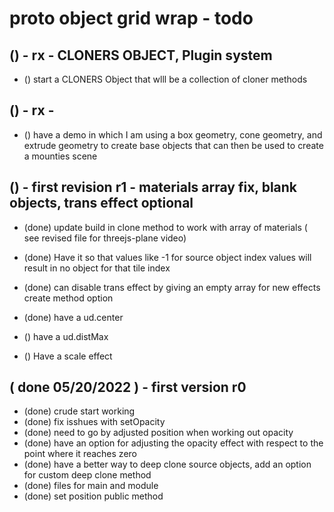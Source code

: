 # proto object grid wrap - todo

## () - rx - CLONERS OBJECT, Plugin system
* () start a CLONERS Object that wlll be a collection of cloner methods

## () - rx -
* () have a demo in which I am using a box geometry, cone geometry, and extrude geometry to create base objects that can then be used to create a mounties scene

## () - first revision r1 - materials array fix, blank objects, trans effect optional
* (done) update build in clone method to work with array of materials ( see revised file for threejs-plane video)
* (done) Have it so that values like -1 for source object index values will result in no object for that tile index
* (done) can disable trans effect by giving an empty array for new effects create method option

* (done) have a ud.center
* () have a ud.distMax

* () Have a scale effect

## ( done 05/20/2022 ) - first version r0
* (done) crude start working
* (done) fix isshues with setOpacity
* (done) need to go by adjusted position when working out opacity
* (done) have an option for adjusting the opacity effect with respect to the point where it reaches zero
* (done) have a better way to deep clone source objects, add an option for custom deep clone method
* (done) files for main and module
* (done) set position public method